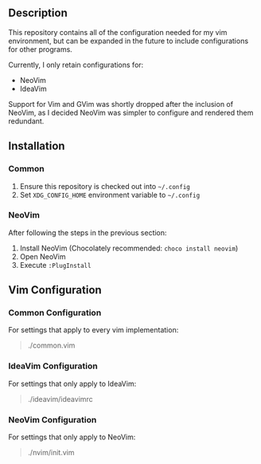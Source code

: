## Description
This repository contains all of the configuration needed for my vim environment, but can be expanded in the future to include configurations for other programs.

Currently, I only retain configurations for:
- NeoVim
- IdeaVim

Support for Vim and GVim was shortly dropped after the inclusion of NeoVim, as I decided NeoVim was simpler to configure and rendered them redundant.

## Installation

### Common
1. Ensure this repository is checked out into `~/.config`
2. Set `XDG_CONFIG_HOME` environment variable to `~/.config`

### NeoVim
After following the steps in the previous section:
1. Install NeoVim (Chocolately recommended: `choco install neovim`)
2. Open NeoVim
2. Execute `:PlugInstall`

## Vim Configuration

### Common Configuration
For settings that apply to every vim implementation:
> ./common.vim

### IdeaVim Configuration
For settings that only apply to IdeaVim:
> ./ideavim/ideavimrc

### NeoVim Configuration
For settings that only apply to NeoVim:
> ./nvim/init.vim

